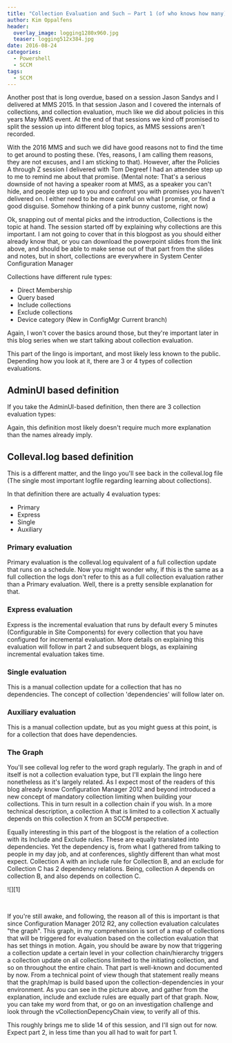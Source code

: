 ```yaml
---
title: "Collection Evaluation and Such – Part 1 (of who knows how many)"
author: Kim Oppalfens
header:
  overlay_image: logging1280x960.jpg
  teaser: logging512x384.jpg
date: 2016-08-24
categories:
  - Powershell
  - SCCM
tags:
  - SCCM
---
```

Another post that is long overdue, based on a session Jason Sandys and I delivered at MMS 2015. In that session Jason and I covered the internals of collections, and collection evaluation, much like we did about policies in this years May MMS event. At the end of that sessions we kind off promised to split the session up into different blog topics, as MMS sessions aren't recorded.

With the 2016 MMS and such we did have good reasons not to find the time to get around to posting these. (Yes, reasons, I am calling them reasons, they are not excuses, and I am sticking to that). However, after the Policies A through Z session I delivered with Tom Degreef I had an attendee step up to me to remind me about that promise. (Mental note: That's a serious downside of not having a speaker room at MMS, as a speaker you can't hide, and people step up to you and confront you with promises you haven't delivered on. I either need to be more careful on what I promise, or find a good disguise. Somehow thinking of a pink bunny custome, right now)

Ok, snapping out of mental picks and the introduction, Collections is the topic at hand. The session started off by explaining why collections are this important. I am not going to cover that in this blogpost as you should either already know that, or you can download the powerpoint slides from the link above, and should be able to make sense out of that part from the slides and notes, but in short, collections are everywhere in System Center Configuration Manager

Collections have different rule types:

* Direct Membership
* Query based
* Include collections
* Exclude collections
* Device category (New in ConfigMgr Current branch)

Again, I won't cover the basics around those, but they're important later in this blog series when we start talking about collection evaluation.

This part of the lingo is important, and most likely less known to the public. Depending how you look at it, there are 3 or 4 types of collection evaluations.

## AdminUI based definition

If you take the AdminUI-based definition, then there are 3 collection evaluation types:

Again, this definition most likely doesn't require much more explanation than the names already imply.

## Colleval.log based definition

This is a different matter, and the lingo you'll see back in the colleval.log file (The single most important logfile regarding learning about collections).

In that definition there are actually 4 evaluation types:

* Primary
* Express
* Single
* Auxiliary

### Primary evaluation

Primary evaluation is the colleval.log equivalent of a full collection update that runs on a schedule. Now you might wonder why, if this is the same as a full collection the logs don't refer to this as a full collection evaluation rather than a Primary evaluation. Well, there is a pretty sensible explanation for that.

### Express evaluation

Express is the incremental evaluation that runs by default every 5 minutes (Configurable in Site Components) for every collection that you have configured for incremental evaluation. More details on explaining this evaluation will follow in part 2 and subsequent blogs, as explaining incremental evaluation takes time.

### Single evaluation 

This is a manual collection update for a collection that has no dependencies. The concept of collection 'dependencies' will follow later on.

### Auxiliary evaluation 

This is a manual collection update, but as you might guess at this point, is for a collection that does have dependencies.

### The Graph

You'll see colleval log refer to the word graph regularly. The graph in and of itself is not a collection evaluation type, but I'll explain the lingo here nonetheless as it's largely related. As I expect most of the readers of this blog already know Configuration Manager 2012 and beyond introduced a new concept of mandatory collection limiting when building your collections. This in turn result in a collection chain if you wish. In a more technical description, a collection A that is limited to a collection X actually depends on this collection X from an SCCM perspective.

Equally interesting in this part of the blogpost is the relation of a collection with its Include and Exclude rules. These are equally translated into dependencies. Yet the dependency is, from what I gathered from talking to people in my day job, and at conferences, slightly different than what most expect. Collection A with an include rule for Collection B, and an exclude for Collection C has 2 dependency relations. Being, collection A depends on collection B, and also depends on collection C.

![][1]

 

If you're still awake, and following, the reason all of this is important is that since Configuration Manager 2012 R2, any collection evaluation calculates "the graph". This graph, in my comprehension is sort of a map of collections that will be triggered for evaluation based on the collection evaluation that has set things in motion. Again, you should be aware by now that triggering a collection update a certain level in your collection chain/hierarchy triggers a collection update on all collections limited to the initiating collection, and so on throughout the entire chain. That part is well-known and documented by now. From a technical point of view though that statement really means that the graph/map is build based upon the collection-dependencies in your environment. As you can see in the picture above, and gather from the explanation, include and exclude rules are equally part of that graph. Now, you can take my word from that, or go on an investigation challenge and look through the vCollectionDepencyChain view, to verify all of this.

This roughly brings me to slide 14 of this session, and I'll sign out for now. Expect part 2, in less time than you all had to wait for part 1.
